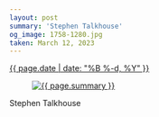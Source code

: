 ```yaml
---
layout: post
summary: 'Stephen Talkhouse'
og_image: 1758-1280.jpg
taken: March 12, 2023
---
```


<div class="post">
 <time>
  <a href="/1758">
   {{ page.date | date: "%B %-d, %Y" }}
  </a>
 </time>
 <a href="/1758">
  <figure data-taken="3/12/2023">
   <img alt="{{ page.summary }}" sizes="(min-width: 700px) 50vw, calc(100vw - 2rem)" src="{{ site.assets_url }}/1758-640.jpg" srcset="{{ site.assets_url }}/1758-320.jpg 320w, {{ site.assets_url }}/1758-640.jpg 640w, {{ site.assets_url }}/1758-960.jpg 960w, {{ site.assets_url }}/1758-1280.jpg 1280w"/>
  </figure>
 </a>
 <span>
  Stephen Talkhouse
 </span>
</div>
